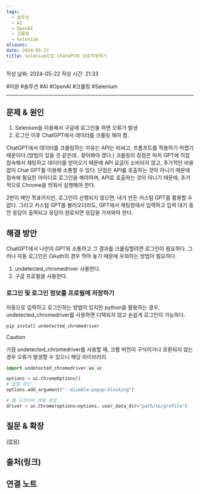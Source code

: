 ```yaml
---
tags:
  - 솔루션
  - AI
  - OpenAI
  - 크롤링
  - Selenium
aliases: 
date: 2024-05-22
title: Selenium으로 ChatGPT와 상호작용하기
---
```

작성 날짜: 2024-05-22
작성 시간: 21:33

#미완 #솔루션 #AI #OpenAI #크롤링 #Selenium

----

## 문제 & 원인

1. Selenium을 이용해서 구글에 로그인을 하면 오류가 발생
2. 로그인 이후 ChatGPT에서 데이터를 크롤링 해야 함.

ChatGPT에서 데이터를 크롤링하는 이유는 API는 비싸고, 프롬프트를 적용하기 어렵기 때문이다.(방법이 있을 것 같은데.. 찾아봐야 겠다.) 크롤링의 장점은 마치 GPT에 직접 접속해서 채팅하고 데이터를 얻어오기 때문에 API 요금이 소비되지 않고, 추가적인 비용 없이 Chat GPT를 이용해 소통할 수 있다. 단점은 API를 호출하는 것이 아니기 때문에 접속에 필요한 아이디로 로그인을 해야하며, API로 호출하는 것이 아니기 때문에, 추가적으로 Chrome을 띄워서 실행해야 한다.

2번이 메인 목표이지만, 로그인이 선행되지 않으면, 내가 만든 커스텀 GPT를 활용할 수 없다. 그리고 커스텀 GPT를 불러오더라도, GPT에서 채팅창에서 입력하고 입력 대기 동안 응답이 출력되고 응답이 완료되면 응답을 가져와야 한다. 
## 해결 방안

ChatGPT에서 나만의 GPT와 소통하고 그 결과를 크롤링할려면 로그인이 필요하다. 그러나 자동 로그인은 OAuth의 경우 막아 놓기 때문에 우회하는 방법이 필요하다.


1. undetected_chromedriver 사용한다.
2. 구글 프로필을 사용한다.

### 로그인 및 로그인 정보를 프로필에 저장하기

자동으로 입력하고 로그인하는 방법이 있지만 python을 활용하는 경우, undetected_chromedriver를 사용하면 디텍되지 않고 손쉽게 로그인이 가능하다.

```shell
pip install undetected_chromedriver
```

>[!caution]
>가끔 undetected_chromedriver를 사용할 때, 크롬 버전이 구식이거나 호환되지 않는 경우 오류가 발생할 수 있으니 해당 라이브러리 

```python
import undetected_chromedriver as uc

options = uc.ChromeOptions()
# 팝업 차단
options.add_argument("--disable-popup-blocking")

# 웹 드라이버 객체 생성
driver = uc.Chrome(options=options, user_data_dir="path/to/profile")
```


## 질문 & 확장

(없음)

## 출처(링크)


## 연결 노트
